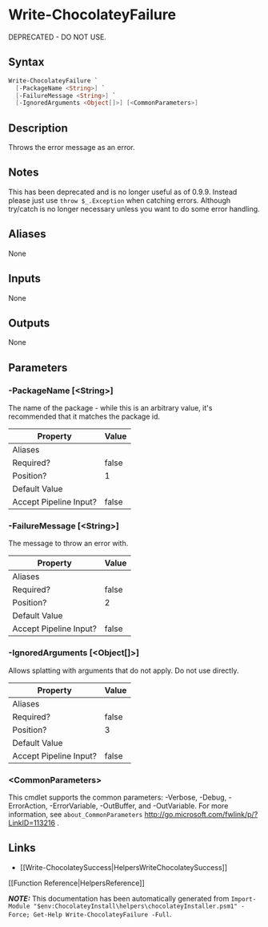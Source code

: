 ﻿# Write-ChocolateyFailure

DEPRECATED - DO NOT USE.

## Syntax

~~~powershell
Write-ChocolateyFailure `
  [-PackageName <String>] `
  [-FailureMessage <String>] `
  [-IgnoredArguments <Object[]>] [<CommonParameters>]
~~~

## Description

Throws the error message as an error.

## Notes

This has been deprecated and is no longer useful as of 0.9.9. Instead
please just use `throw $_.Exception` when catching errors. Although
try/catch is no longer necessary unless you want to do some error
handling.

## Aliases

None

## Inputs

None

## Outputs

None

## Parameters

###  -PackageName [&lt;String&gt;]
The name of the package - while this is an arbitrary value, it's
recommended that it matches the package id.

Property               | Value
---------------------- | -----
Aliases                | 
Required?              | false
Position?              | 1
Default Value          | 
Accept Pipeline Input? | false
 
###  -FailureMessage [&lt;String&gt;]
The message to throw an error with.

Property               | Value
---------------------- | -----
Aliases                | 
Required?              | false
Position?              | 2
Default Value          | 
Accept Pipeline Input? | false
 
###  -IgnoredArguments [&lt;Object[]&gt;]
Allows splatting with arguments that do not apply. Do not use directly.

Property               | Value
---------------------- | -----
Aliases                | 
Required?              | false
Position?              | 3
Default Value          | 
Accept Pipeline Input? | false
 
### &lt;CommonParameters&gt;

This cmdlet supports the common parameters: -Verbose, -Debug, -ErrorAction, -ErrorVariable, -OutBuffer, and -OutVariable. For more information, see `about_CommonParameters` http://go.microsoft.com/fwlink/p/?LinkID=113216 .



## Links

 * [[Write-ChocolateySuccess|HelpersWriteChocolateySuccess]]


[[Function Reference|HelpersReference]]

***NOTE:*** This documentation has been automatically generated from `Import-Module "$env:ChocolateyInstall\helpers\chocolateyInstaller.psm1" -Force; Get-Help Write-ChocolateyFailure -Full`.
